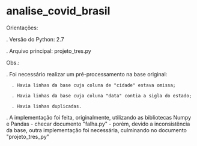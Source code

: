# analise_covid_brasil

Orientações:

. Versão do Python: 2.7

. Arquivo principal: projeto_tres.py

Obs.:

. Foi necessário realizar um pré-processamento na base original:

      . Havia linhas da base cuja coluna de "cidade" estava omissa;
      
      . Havia linhas da base cuja coluna "data" contia a sigla do estado;
      
      . Havia linhas duplicadas.
  
. A implementação foi feita, originalmente, utilizando as bibliotecas Numpy e Pandas - checar documento "falha.py" - porém, devido a inconsistência da base,
outra implementação foi necessária, culminando no documento "projeto_tres_py"
